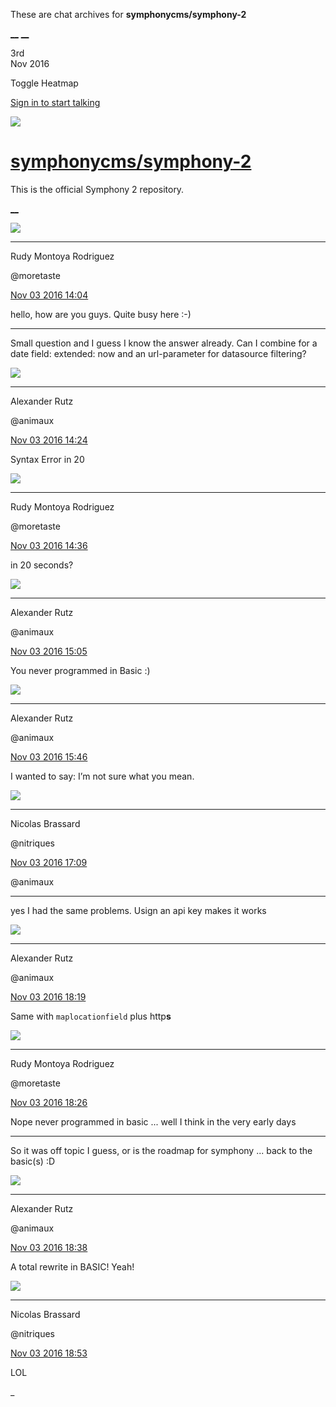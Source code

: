 These are chat archives for **symphonycms/symphony-2**

[__](/symphonycms/symphony-2/archives/2016/11/04)
[__](/symphonycms/symphony-2/archives/2016/11/02)

3rd  
Nov 2016

Toggle Heatmap

[Sign in to start talking](/login?action=login&button=archive-login)

![](https://avatars-02.gitter.im/group/iv/3/57542c45c43b8c601977197e?s=48)

#  [symphonycms/symphony-2](/symphonycms/symphony-2)

This is the official Symphony 2 repository.

[ __ ](/orgs/symphonycms/rooms "More symphonycms rooms" )

![](https://avatars2.githubusercontent.com/u/857982?v=3&s=30)

__ __

Rudy Montoya Rodriguez

@moretaste

[Nov 03 2016
14:04](https://gitter.im/symphonycms/symphony-2?at=581b43f2aa8f8c4b328e7988 ""
)

hello, how are you guys. Quite busy here :-)

__ __

Small question and I guess I know the answer already. Can I combine for a date
field: extended: now and an url-parameter for datasource filtering?

![](https://avatars2.githubusercontent.com/u/446874?v=3&s=30)

__ __

Alexander Rutz

@animaux

[Nov 03 2016
14:24](https://gitter.im/symphonycms/symphony-2?at=581b48b8c2f2cf7275c5d919 ""
)

Syntax Error in 20

![](https://avatars2.githubusercontent.com/u/857982?v=3&s=30)

__ __

Rudy Montoya Rodriguez

@moretaste

[Nov 03 2016
14:36](https://gitter.im/symphonycms/symphony-2?at=581b4b59aa8f8c4b328e7c84 ""
)

in 20 seconds?

![](https://avatars2.githubusercontent.com/u/446874?v=3&s=30)

__ __

Alexander Rutz

@animaux

[Nov 03 2016
15:05](https://gitter.im/symphonycms/symphony-2?at=581b5236e462097a300363b6 ""
)

You never programmed in Basic :)

![](https://avatars2.githubusercontent.com/u/446874?v=3&s=30)

__ __

Alexander Rutz

@animaux

[Nov 03 2016
15:46](https://gitter.im/symphonycms/symphony-2?at=581b5bcd45c9e3eb43f32cd8 ""
)

I wanted to say: I’m not sure what you mean.

![](https://avatars1.githubusercontent.com/u/771169?v=3&s=30)

__ __

Nicolas Brassard

@nitriques

[Nov 03 2016
17:09](https://gitter.im/symphonycms/symphony-2?at=581b6f2e31c5cbef43b06388 ""
)

@animaux

__ __

yes I had the same problems. Usign an api key makes it works

![](https://avatars2.githubusercontent.com/u/446874?v=3&s=30)

__ __

Alexander Rutz

@animaux

[Nov 03 2016
18:19](https://gitter.im/symphonycms/symphony-2?at=581b7fad31c5cbef43b0e1f3 ""
)

Same with `maplocationfield` plus http**s**

![](https://avatars2.githubusercontent.com/u/857982?v=3&s=30)

__ __

Rudy Montoya Rodriguez

@moretaste

[Nov 03 2016
18:26](https://gitter.im/symphonycms/symphony-2?at=581b8142aa8f8c4b328e96c5 ""
)

Nope never programmed in basic ... well I think in the very early days

__ __

So it was off topic I guess, or is the roadmap for symphony ... back to the
basic(s) :D

![](https://avatars2.githubusercontent.com/u/446874?v=3&s=30)

__ __

Alexander Rutz

@animaux

[Nov 03 2016
18:38](https://gitter.im/symphonycms/symphony-2?at=581b84226cb720763030c43f ""
)

A total rewrite in BASIC! Yeah!

![](https://avatars1.githubusercontent.com/u/771169?v=3&s=30)

__ __

Nicolas Brassard

@nitriques

[Nov 03 2016
18:53](https://gitter.im/symphonycms/symphony-2?at=581b87aa6cb720763030dd35 ""
)

LOL

_

